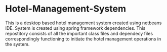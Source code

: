 # Hotel-Management-System
This is a desktop based hotel management system created using netbeans IDE.
System is created using spring framework dependencies.
This repostitory consists of all the important class files and dependecy files correspondingly functioning to initiate the hotel management operations in the system.
